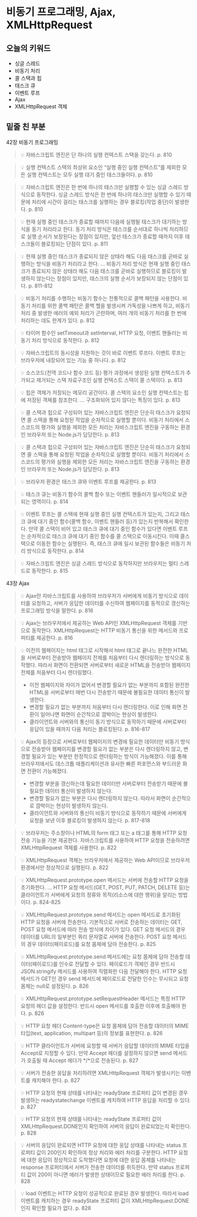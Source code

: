 # 비동기 프로그래밍, Ajax, XMLHttpRequest

## 오늘의 키워드

- 싱글 스레드
- 비동기 처리
- 콜 스택과 힙
- 태스크 큐
- 이벤트 루프
- Ajax
- XMLHttpRequest 객체

## 밑줄 친 부분

42장 비동기 프로그래밍

> 💡 자바스크립트 엔진은 단 하나의 실행 컨텍스트 스택을 갖는다. p. 810

> 💡 실행 컨텍스트 스택의 최상위 요소인 “실행 중인 실행 컨텍스트”를 제외한 모든 실행 컨텍스트는 모두 실행 대기 중인 태스크들이다. p. 810

> 💡 자바스크립트 엔진은 한 번에 하나의 태스크만 실행할 수 있는 싱글 스레드 방식으로 동작한다. 싱글 스레드 방식은 한 번에 하나의 태스크만 실행할 수 있기 때문에 처리에 시간이 걸리는 태스크를 실행하는 경우 블로킹(작업 중단)이 발생한다. p. 810

> 💡 현재 실행 중인 태스크가 종료할 때까지 다음에 실행될 태스크가 대기하는 방식을 동기 처리라고 한다. 동기 처리 방식은 태스크를 순서대로 하나씩 처리하므로 실행 순서가 보장된다는 장점이 있지만, 앞선 태스크가 종료할 때까지 이후 태스크들이 블로킹되는 단점이 있다. p. 811

> 💡 현재 실행 중인 태스크가 종료되지 않은 상태라 해도 다음 태스크를 곧바로 실행하는 방식을 비동기 처리라고 한다. … 비동기 처리 방식은 현재 실행 중인 태스크가 종료되지 않은 상태라 해도 다음 태스크를 곧바로 실행하므로 블로킹이 발생하지 않는다는 장점이 있지만, 태스크의 실행 순서가 보장되지 않는 단점이 있다. p. 811-812

> 💡 비동기 처리를 수행하는 비동기 함수는 전통적으로 콜백 패턴을 사용한다. 비동기 처리를 위한 콜백 패턴은 콜백 헬을 발생시켜 가독성을 나쁘게 하고, 비동기 처리 중 발생한 에러의 예외 처리가 곤란하며, 여러 개의 비동기 처리를 한 번에 처리하는 데도 한계가 있다. p. 812

> 💡 타이머 함수인 setTimeout과 setInterval, HTTP 요청, 이벤트 핸들러는 비동기 처리 방식으로 동작한다. p. 812

> 💡 자바스크립트의 동시성을 지원하는 것이 바로 이벤트 루프다. 이벤트 루프는 브라우저에 내장되어 있는 기능 중 하나다. p. 812

> 💡 소스코드(전역 코드나 함수 코드 등) 평가 과정에서 생성된 실행 컨텍스트가 추가되고 제거되는 스택 자료구조인 실행 컨텍스트 스택이 콜 스택이다. p. 813

> 💡 힙은 객체가 저장되는 메모리 공간이다. 콜 스택의 요소인 실행 컨텍스트는 힙에 저장된 객체를 참조한다. … 구조화되어 있지 않다는 특징이 있다. p. 813

> 💡 콜 스택과 힙으로 구성되어 있는 자바스크립트 엔진은 단순히 태스크가 요청되면 콜 스택을 통해 요청된 작업을 순차적으로 실행할 뿐이다. 비동기 처리에서 소스코드의 평가와 실행을 제외한 모든 처리는 자바스크립트 엔진을 구동하는 환경인 브라우저 또는 Node.js가 담당한다. p. 813

> 💡 콜 스택과 힙으로 구성되어 있는 자바스크립트 엔진은 단순히 태스크가 요청되면 콜 스택을 통해 요청된 작업을 순차적으로 실행할 뿐이다. 비동기 처리에서 소스코드의 평가와 실행을 제외한 모든 처리는 자바스크립트 엔진을 구동하는 환경인 브라우저 또는 Node.js가 담당한다. p. 813

> 💡 브라우저 환경은 태스크 큐와 이벤트 루프를 제공한다. p. 813

> 💡 태스크 큐는 비동기 함수의 콜백 함수 또는 이벤트 핸들러가 일시적으로 보관되는 영역이다. p. 814

> 💡 이벤트 루프는 콜 스택에 현재 실행 중인 실행 컨텍스트가 있는지, 그리고 태스크 큐에 대기 중인 함수(콜백 함수, 이벤트 핸들러 등)가 있는지 반복해서 확인한다. 만약 콜 스택이 비어 있고 태스크 큐에 대기 중인 함수가 있다면 이벤트 루프는 순차적으로 태스크 큐에 대기 중인 함수를 콜 스택으로 이동시킨다. 이때 콜스택으로 이동한 함수는 실행된다. 즉, 태스크 큐에 일시 보관된 함수들은 비동기 처리 방식으로 동작한다. p. 814

> 💡 자바스크립트 엔진은 싱글 스레드 방식으로 동작하지만 브라우저는 멀티 스레드로 동작한다. p. 815

43장 Ajax

> 💡 Ajax란 자바스크립트를 사용하여 브라우저가 서버에게 비동기 방식으로 데이터를 요청하고, 서버가 응답한 데이터를 수신하여 웹페이지를 동적으로 갱신하는 프로그래밍 방식을 말한다. p. 816

> 💡 Ajax는 브라우저에서 제공하는 Web API인 XMLHttpRequest 객체를 기반으로 동작한다. XMLHttpRequest는 HTTP 비동기 통신을 위한 메서드와 프로퍼티를 제공한다. p. 816

> 💡 이전의 웹페이지는 html 태그로 시작해서 html 태그로 끝나느 완전한 HTML을 서버로부터 전송받아 웹페이지 전체를 처음부터 다시 렌더링하는 방식으로 동작했다. 따라서 화면이 전환되면 서버로부터 새로운 HTML을 전송받아 웹페이지 전체를 처음부터 다시 렌더링했다.
>
> - 이전 웹페이지와 차이가 없어서 변경할 필요가 없는 부분까지 포함된 완전한 HTML을 서버로부터 매번 다시 전송받기 때문에 불필요한 데이터 통신이 발생한다.
> - 변경할 필요가 없는 부분까지 처음부터 다시 렌더링한다. 이로 인해 화면 전환이 일어나면 화면이 순간적으로 깜박이는 현상이 발생한다.
> - 클라이언트와 서버와의 통신이 동기 방식으로 동작하기 때문에 서버로부터 응답이 있을 때까지 다음 처리는 블로킹된다. p. 816-817

> 💡 Ajax의 등장으로 서버로부터 웹페이지의 변경에 필요한 데이터만 비동기 방식으로 전송받아 웹페이지를 변경할 필요가 없는 부분은 다시 렌더링하지 않고, 변경할 필요가 있는 부분만 한정적으로 렌더링하는 방식이 가능해졌다. 이를 통해 브라우저에서도 데스크톱 애플리케이션과 유사한 빠른 퍼포먼스와 부드러운 화면 전환이 가능해졌다.
>
> - 변경할 부분을 갱신하는데 필요한 데이터만 서버로부터 전송받기 때문에 불필요한 데이터 통신이 발생하지 않는다.
> - 변경할 필요가 없는 부분은 다시 렌더링하지 않는다. 따라서 화면이 순간적으로 깜박이는 현상이 발생하지 않는다.
> - 클라이언트와 서버와의 통신이 비동기 방식으로 동작하기 때문에 서버에게 요청을 보낸 이후 블로킹이 발생하지 않는다. p. 817-818

> 💡 브라우저는 주소창이나 HTML의 form 태그 또는 a 태그를 통해 HTTP 요청 전송 기능을 기본 제공한다. 자바스크립트를 사용하여 HTTP 요청을 전송하려면 XMLHttpRequest 객체를 사용한다. p. 822

> 💡 XMLHttpRequest 객체는 브라우저에서 제공하는 Web API이므로 브라우저 환경에서만 정상적으로 실행된다. p. 822

> 💡 XMLHttpRequest.prototype.open 메서드는 서버에 전송할 HTTP 요청을 초기화한다. … HTTP 요청 메서드(GET, POST, PUT, PATCH, DELETE 등)는 클라이언트가 서버에게 요청의 정류와 목적(리소스에 대한 행위)을 알리는 방법이다. p. 824-825

> 💡 XMLHttpRequest.prototype.send 메서드는 open 메서드로 초기화된 HTTP 요청을 서버에 전송한다. 기본적으로 서버로 전송하는 데이터는 GET, POST 요청 메서드에 따라 전송 방식에 차이가 있다. GET 요청 메서드의 경우 데이터를 URL의 일부분인 쿼리 문자열로 서버에 전송한다. POST 요청 메서드의 경우 데이터(페이로드)를 요청 몸체에 담아 전송한다. p. 825

> 💡 XMLHttpRequest.prototype.send 메서드에는 요청 몸체에 담아 전송할 데이터(페이로드)를 인수로 전달할 수 있다. 페이로드가 객체인 경우 반드시 JSON.stringify 메서드를 사용하여 직렬화한 다음 전달해야 한다. HTTP 요청 메서드가 GET인 경우 send 메서드에 페이로드로 전달한 인수는 무시되고 요청 몸체는 null로 설정된다. p. 826

> 💡 XMLHttpRequest.prototype.setRequestHeader 메서드는 특정 HTTP 요청의 헤더 값을 설정한다. 반드시 open 메서드를 호출한 이후에 호출해야 한다. p. 826

> 💡 HTTP 요청 헤더 Content-type은 요청 몸체에 담아 전송할 데이터의 MIME 타입(text, application, multipart 등)의 정보를 표현한다. p. 826

> 💡 HTTP 클라이언트가 서버에 요청할 때 서버가 응답할 데이터의 MIME 타입을 Accept로 지정할 수 있다. 만약 Accept 헤더를 설정하지 않으면 send 메서드가 호출될 때 Accept 헤더가 */*으로 전송된다. p. 827

> 💡 서버가 전송한 응답을 처리하려면 XMLHttpRequest 객체가 발생시키는 이벤트를 캐치해야 한다. p. 827

> 💡 HTTP 요청의 현재 상태를 나타내는 readyState 프로퍼티 값이 변경된 경우 발생하는 readystatechange 이벤트를 캐치하여 HTTP 응답을 처리할 수 있다. p. 827

> 💡 HTTP 요청의 현재 상태를 나타내는 readyState 프로퍼티 값이 XMLHttpRequest.DONE인지 확인하여 서버의 응답이 완료되었는지 확인한다. p. 828

> 💡 서버의 응답이 완료되면 HTTP 요청에 대한 응답 상태를 나타내는 status 프로퍼티 값이 200인지 확인하여 정상 처리와 에러 처리를 구분한다. HTTP 요청에 대한 응답이 정상적으로 도착했다면 요청에 대한 응답 몸체를 나타내는 response 프로퍼티에서 서버가 전송한 데이터를 취득한다. 만약 status 프로퍼티 값이 200이 아니면 에러가 발생한 상태이므로 필요한 에러 처리를 한다. p. 828

> 💡 load 이벤트는 HTTP 요청이 성공적으로 완료된 경우 발생한다. 따라서 load 이벤트를 캐치하는 경우 readyState 프로퍼티 값이 XMLHttpRequest.DONE인지 확인할 필요가 없다. p. 828
